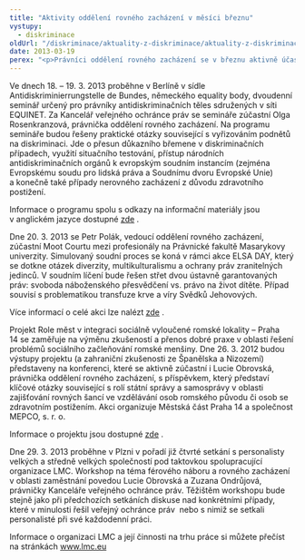 ```yaml
---
title: "Aktivity oddělení rovného zacházení v měsíci březnu"
vystupy:
  - diskriminace
oldUrl: "/diskriminace/aktuality-z-diskriminace/aktuality-z-diskriminace-2013/aktivity-oddeleni-rovneho-zachazeni-v-mesici-breznu/"
date: 2013-03-19
perex: "<p>Právníci oddělení rovného zacházení se v březnu aktivně účastní semináře evropské sítě EQUINET k situačnímu testování a přesunu důkazního břemene, simulovaného soudního procesu v rámce ELSA DAY, konference k výsledkům projektu Role měst v integraci sociálně vyloučené romské lokality a setkání s personalisty velkých a středně velkých společnosti na téma férového náboru.</p>"
---
```


<!-- imported from the old website -->

<p class="align-blok">Ve dnech 18. – 19. 3. 2013 proběhne v Berlíně v sídle Antidiskriminierrungstelle de Bundes, německého equality body, dvoudenní seminář určený pro právníky antidiskriminačních těles sdružených v síti EQUINET. Za Kancelář veřejného ochránce práv se semináře zúčastní Olga Rosenkranzová, právnička oddělení rovného zacházení. Na programu semináře budou řešeny praktické otázky související s vyřizováním podnětů na diskriminaci. Jde o přesun důkazního břemene v diskriminačních případech, využití situačního testování, přístup národních antidiskriminačních orgánů k evropským soudním instancím (zejména Evropskému soudu pro lidská práva a Soudnímu dvoru Evropské Unie) a konečně také případy nerovného zacházení z důvodu zdravotního postižení.</p><p class="align-blok">Informace o programu spolu s odkazy na informační materiály jsou v anglickém jazyce dostupné <a title="Otevření do nového okna" href="http://www.equineteurope.org/Register-for-the-Equinet-Legal" target="_blank">zde</a> .</p><p class="align-blok">Dne 20. 3. 2013 se Petr Polák, vedoucí oddělení rovného zacházení, zúčastní Moot Courtu mezi profesionály na Právnické fakultě Masarykovy univerzity. Simulovaný soudní proces se koná v rámci akce ELSA DAY, který se dotkne otázek diverzity, multikulturalismu a ochrany práv zranitelných jedinců. V soudním líčení bude řešen střet dvou ústavně garantovaných práv: svoboda náboženského přesvědčení vs. právo na život dítěte. Případ souvisí s problematikou transfuze krve a víry Svědků Jehovových.</p><p>Více informací o celé akci lze nalézt <a title="Otevření do nového okna" href="http://www.elsa.cz/brno/aktualne/spolecenske-aktivity/elsa-day/" target="_blank">zde</a> . </p><p class="align-blok">Projekt Role měst v integraci sociálně vyloučené romské lokality – Praha 14 se zaměřuje na výměnu zkušeností a přenos dobré praxe v oblasti řešení problémů sociálního začleňování romské menšiny. Dne 26. 3. 2012 budou výstupy projektu (a zahraniční zkušenosti ze Španělska a Nizozemí) představeny na konferenci, které se aktivně zúčastní i Lucie Obrovská, právnička oddělení rovného zacházení, s příspěvkem, který představí klíčové otázky související s rolí státní správy a samosprávy v oblasti zajišťování rovných šancí ve vzdělávání osob romského původu či osob se zdravotním postižením. Akci organizuje Městská část Praha 14 a společnost MEPCO, s. r. o. </p><p>Informace o projektu jsou dostupné <a title="Otevření do nového okna" href="http://www.esfcr.cz/projekty/role-mest-v-integraci-socialne-vyloucene-romske-lokality" target="_blank">zde</a> . </p><p class="align-blok">Dne 29. 3. 2013 proběhne v Plzni v pořadí již čtvrté setkání s personalisty velkých a středně velkých společností pod taktovkou spolupracující organizace LMC. Workshop na téma férového náboru a rovného zacházení v oblasti zaměstnání povedou Lucie Obrovská a Zuzana Ondrůjová, právničky Kanceláře veřejného ochránce práv. Těžištěm workshopu bude stejně jako při předchozích setkáních diskuse nad konkrétními případy, které v minulosti řešil veřejný ochránce práv  nebo s nimiž se setkali personalisté při své každodenní práci.</p><p>Informace o organizaci LMC a její činnosti na trhu práce si můžete přečíst na stránkách <a title="Otevření do nového okna" href="http://www.lmc.eu/" target="_blank">www.lmc.eu</a>  </p>
